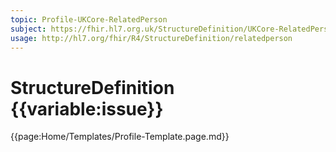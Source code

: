 ```yaml
---
topic: Profile-UKCore-RelatedPerson
subject: https://fhir.hl7.org.uk/StructureDefinition/UKCore-RelatedPerson
usage: http://hl7.org/fhir/R4/StructureDefinition/relatedperson
---
```

# StructureDefinition {{variable:issue}}

{{page:Home/Templates/Profile-Template.page.md}}